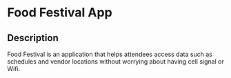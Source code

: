 # Food Festival App

## Description

Food Festival is an application that helps attendees access data such as schedules and vendor locations without worrying about having cell signal or Wifi. 

